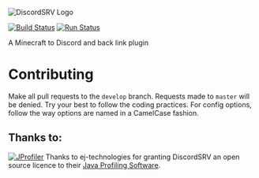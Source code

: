 ![DiscordSRV Logo](http://i.imgur.com/VTJtlli.png)

[![Build Status](http://scarsz.tech:8080/buildStatus/icon?job=DiscordSRV)](http://scarsz.tech:8080/job/DiscordSRV/) [![Run Status](https://img.shields.io/github/license/Scarsz/DiscordSRV.svg)](https://github.com/Scarsz/DiscordSRV/blob/master/LICENSE)

A Minecraft to Discord and back link plugin

# Contributing
Make all pull requests to the `develop` branch. Requests made to `master` will be denied. Try your best to follow the coding practices. For config options, follow the way options are named in a CamelCase fashion.

## Thanks to:
[![JProfiler](https://www.ej-technologies.com/images/product_banners/jprofiler_small.png)](http://www.ej-technologies.com/products/jprofiler/overview.html) Thanks to ej-technologies for granting DiscordSRV an open source licence to their [Java Profiling Software](http://www.ej-technologies.com/products/jprofiler/overview.html "Java Profiler").
